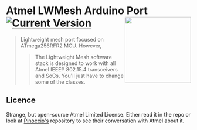 # Atmel LWMesh Arduino Port [![Current Version](https://img.shields.io/badge/license-atmel-green.svg)](https://github.com/maxmclau/arduino-lwm) <img src="http://i.imgur.com/6Te8dAM.png" width="180px" align="right" />

> Lightweight mesh port focused on ATmega256RFR2 MCU. However,
>> The Lightweight Mesh software stack is designed to work with all Atmel IEEE® 802.15.4 transceivers and SoCs.
> You'll just have to change some of the classes.

## Licence
Strange, but open-source Atmel Limited License. Either read it in the repo or look at [Pinoccio's](https://github.com/Pinoccio/library-atmel-lwm) repository to see their conversation with Atmel about it. 
